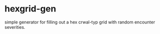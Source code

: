 # hexgrid-gen
simple generator for filling out a hex crwal-typ grid with random encounter severities.
